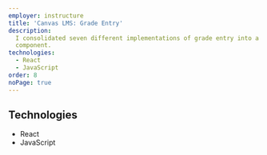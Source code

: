 ```yaml
---
employer: instructure
title: 'Canvas LMS: Grade Entry'
description:
  I consolidated seven different implementations of grade entry into a unified and extensible
  component.
technologies:
  - React
  - JavaScript
order: 8
noPage: true
---
```


## Technologies

- React
- JavaScript
